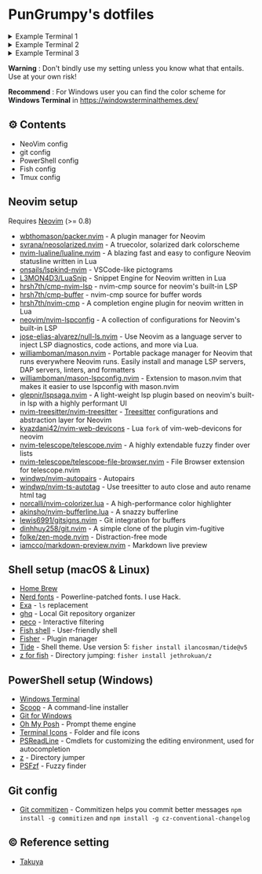 # PunGrumpy's dotfiles

<details>
    <summary>Example Terminal 1</summary>
    <img src="./images/example-terminal-1.png"
        alt="Example Terminal 1" />
    <p>This terminal use:</p>
    <ul>
        <li>color scheme <strong>Solarized Dark (Modded)</strong></li>
        <li>fish</li>
        <li>tmux</li>
    </ul>
</details>

<details>
    <summary>Example Terminal 2</summary>
    <img src="./images/example-terminal-2.png"
        alt="Example Terminal 2" />
    <p>This terminal use:</p>
    <ul>
        <li>color scheme <strong>One Half Dark (Modded)</strong></li>
        <li>powershell</li>
    </ul>
</details>

<details>
    <summary>Example Terminal 3</summary>
    <img src="./images/example-terminal-3.png"
        alt="Example Terminal 3" />
    <p>This terminal use:</p>
    <ul>
        <li>color scheme <strong>Solarized Dark (Modded)</strong></li>
        <li>zsh</li>
    </ul>
</details>

**Warning** : Don't bindly use my setting unless you know what that entails. Use at your own risk!

**Recommend** : For Windows user you can find the color scheme for **Windows Terminal** in https://windowsterminalthemes.dev/

## ⚙️ Contents

- NeoVim config
- git config
- PowerShell config
- Fish config
- Tmux config

## Neovim setup

Requires [Neovim](https://neovim.io/) (>= 0.8)

- [wbthomason/packer.nvim](https://github.com/wbthomason/packer.nvim) - A plugin manager for Neovim
- [svrana/neosolarized.nvim](https://github.com/svrana/neosolarized.nvim) - A truecolor, solarized dark colorscheme
- [nvim-lualine/lualine.nvim](https://github.com/nvim-lualine/lualine.nvim) - A blazing fast and easy to configure Neovim statusline written in Lua
- [onsails/lspkind-nvim](https://github.com/onsails/lspkind-nvim) - VSCode-like pictograms
- [L3MON4D3/LuaSnip](https://github.com/L3MON4D3/LuaSnip) - Snippet Engine for Neovim written in Lua
- [hrsh7th/cmp-nvim-lsp](https://github.com/hrsh7th/cmp-nvim-lsp) - nvim-cmp source for neovim's built-in LSP
- [hrsh7th/cmp-buffer](https://github.com/hrsh7th/cmp-buffer) - nvim-cmp source for buffer words
- [hrsh7th/nvim-cmp](https://github.com/hrsh7th/nvim-cmp) - A completion engine plugin for neovim written in Lua
- [neovim/nvim-lspconfig](https://github.com/neovim/nvim-lspconfig) - A collection of configurations for Neovim's built-in LSP
- [jose-elias-alvarez/null-ls.nvim](https://github.com/jose-elias-alvarez/null-ls.nvim) - Use Neovim as a language server to inject LSP diagnostics, code actions, and more via Lua.
- [williamboman/mason.nvim](https://github.com/williamboman/mason.nvim) - Portable package manager for Neovim that runs everywhere Neovim runs. Easily install and manage LSP servers, DAP servers, linters, and formatters
- [williamboman/mason-lspconfig.nvim](https://github.com/williamboman/mason-lspconfig.nvim) - Extension to mason.nvim that makes it easier to use lspconfig with mason.nvim
- [glepnir/lspsaga.nvim](https://github.com/glepnir/lspsaga.nvim) - A light-weight lsp plugin based on neovim's built-in lsp with a highly performant UI
- [nvim-treesitter/nvim-treesitter](https://github.com/nvim-treesitter/nvim-treesitter) - [Treesitter](https://github.com/tree-sitter/tree-sitter) configurations and abstraction layer for Neovim
- [kyazdani42/nvim-web-devicons](https://github.com/kyazdani42/nvim-web-devicons) - Lua `fork` of vim-web-devicons for neovim
- [nvim-telescope/telescope.nvim](https://github.com/nvim-telescope/telescope.nvim) - A highly extendable fuzzy finder over lists
- [nvim-telescope/telescope-file-browser.nvim](https://github.com/nvim-telescope/telescope-file-browser.nvim) - File Browser extension for telescope.nvim
- [windwp/nvim-autopairs](https://github.com/windwp/nvim-autopairs) - Autopairs
- [windwp/nvim-ts-autotag](https://github.com/windwp/nvim-ts-autotag) - Use treesitter to auto close and auto rename html tag
- [norcalli/nvim-colorizer.lua](https://github.com/norcalli/nvim-colorizer.lua) - A high-performance color highlighter
- [akinsho/nvim-bufferline.lua](https://github.com/akinsho/nvim-bufferline.lua) - A snazzy bufferline
- [lewis6991/gitsigns.nvim](https://github.com/lewis6991/gitsigns.nvim) - Git integration for buffers
- [dinhhuy258/git.nvim](https://github.com/dinhhuy258/git.nvim) - A simple clone of the plugin vim-fugitive
- [folke/zen-mode.nvim](https://github.com/folke/zen-mode.nvim) - Distraction-free mode
- [iamcco/markdown-preview.nvim](https://github.com/iamcco/markdown-preview.nvim) - Markdown live preview

## Shell setup (macOS & Linux)

- [Home Brew](https://brew.sh/)
- [Nerd fonts](https://github.com/ryanoasis/nerd-fonts) - Powerline-patched fonts. I use Hack.
- [Exa](https://the.exa.website/) - `ls` replacement
- [ghq](https://github.com/x-motemen/ghq) - Local Git repository organizer
- [peco](https://github.com/peco/peco) - Interactive filtering
- [Fish shell](https://fishshell.com/) - User-friendly shell
- [Fisher](https://github.com/jorgebucaran/fisher) - Plugin manager
- [Tide](https://github.com/IlanCosman/tide) - Shell theme. Use version 5: `fisher install ilancosman/tide@v5`
- [z for fish](https://github.com/jethrokuan/z) - Directory jumping: `fisher install jethrokuan/z`

## PowerShell setup (Windows)

- [Windows Terminal](https://apps.microsoft.com/store/detail/windows-terminal/9N0DX20HK701?hl=th-th&gl=th)
- [Scoop](https://scoop.sh/) - A command-line installer
- [Git for Windows](https://gitforwindows.org/)
- [Oh My Posh](https://ohmyposh.dev/) - Prompt theme engine
- [Terminal Icons](https://github.com/devblackops/Terminal-Icons) - Folder and file icons
- [PSReadLine](https://docs.microsoft.com/en-us/powershell/module/psreadline/) - Cmdlets for customizing the editing environment, used for autocompletion
- [z](https://www.powershellgallery.com/packages/z) - Directory jumper
- [PSFzf](https://github.com/kelleyma49/PSFzf) - Fuzzy finder

## Git config

- [Git commitizen](https://github.com/commitizen/cz-cli) - Commitizen helps you commit better messages `npm install -g commitizen` and `npm install -g cz-conventional-changelog`

## ©️ Reference setting

- [Takuya](https://github.com/craftzdog/dotfiles-public)
